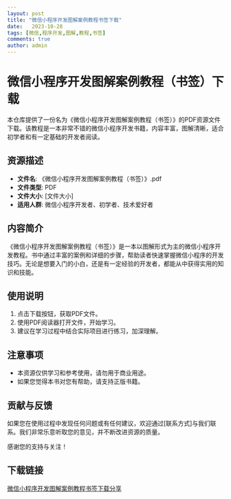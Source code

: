 ```yaml
---
layout: post
title: "微信小程序开发图解案例教程书签下载"
date:   2023-10-28
tags: [微信,程序开发,图解,教程,书签]
comments: true
author: admin
---
```

# 微信小程序开发图解案例教程（书签）下载

本仓库提供了一份名为《微信小程序开发图解案例教程（书签）》的PDF资源文件下载。该教程是一本非常不错的微信小程序开发书籍，内容丰富，图解清晰，适合初学者和有一定基础的开发者阅读。

## 资源描述

- **文件名**: 《微信小程序开发图解案例教程（书签）》.pdf
- **文件类型**: PDF
- **文件大小**: [文件大小]
- **适用人群**: 微信小程序开发者、初学者、技术爱好者

## 内容简介

《微信小程序开发图解案例教程（书签）》是一本以图解形式为主的微信小程序开发教程。书中通过丰富的案例和详细的步骤，帮助读者快速掌握微信小程序的开发技巧。无论是想要入门的小白，还是有一定经验的开发者，都能从中获得实用的知识和技能。

## 使用说明

1. 点击下载按钮，获取PDF文件。
2. 使用PDF阅读器打开文件，开始学习。
3. 建议在学习过程中结合实际项目进行练习，加深理解。

## 注意事项

- 本资源仅供学习和参考使用，请勿用于商业用途。
- 如果您觉得本书对您有帮助，请支持正版书籍。

## 贡献与反馈

如果您在使用过程中发现任何问题或有任何建议，欢迎通过[联系方式]与我们联系。我们非常乐意听取您的意见，并不断改进资源的质量。

感谢您的支持与关注！

## 下载链接

[微信小程序开发图解案例教程书签下载分享](https://pan.quark.cn/s/8e57700e11eb)